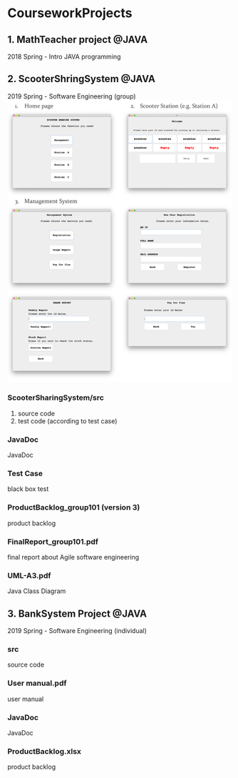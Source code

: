 # CourseworkProjects

## 1. MathTeacher project @JAVA
2018 Spring - Intro JAVA programming

## 2. ScooterShringSystem @JAVA
2019 Spring - Software Engineering (group)
![Software preview](https://raw.githubusercontent.com/xiaxii/CourseworkProjects/master/ScooterSharingSystem/Screenshot.png)
### ScooterSharingSystem/src 
1. source code
2. test code (according to test case)
### JavaDoc
JavaDoc
### Test Case
black box test
### ProductBacklog_group101 (version 3)
product backlog
### FinalReport_group101.pdf
final report about Agile software engineering
### UML-A3.pdf
Java Class Diagram


## 3. BankSystem Project @JAVA
2019 Spring - Software Engineering (individual)
### src 
source code
### User manual.pdf
user manual
### JavaDoc
JavaDoc
### ProductBacklog.xlsx
product backlog
